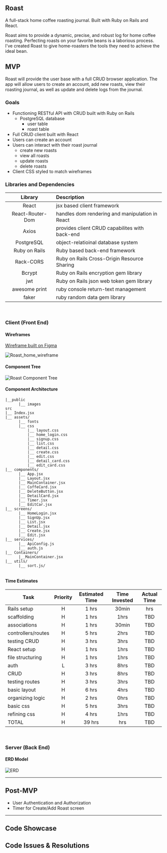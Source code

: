 ## Roast

A full-stack home coffee roasting journal. Built with Ruby on Rails and React.

Roast aims to provide a dynamic, precise, and robust log for home coffee roasting. Perfecting roasts on your favorite beans is a laborious process. I've created Roast to give home-roasters the tools they need to achieve the ideal bean.


## MVP

Roast will provide the user base with a full CRUD browser application. The app will allow users to create an account, add new roasts, view their roasting journal, as well as update and delete logs from the journal.


### Goals

- Functioning RESTful API with CRUD built with Ruby on Rails
  - PostgreSQL database
    - user table
    - roast table
- Full CRUD client built with React
- Users can create an account
- Users can interact with their roast journal
  - create new roasts
  - view all roasts
  - update roasts
  - delete roasts
- Client CSS styled to match wireframes

### Libraries and Dependencies

|     Library      | Description                                |
| :--------------: | :----------------------------------------- |
|      React       | jsx based client framework|
| React-Router-Dom | handles dom rendering and manipulation in React |
|      Axios       | provides client CRUD capabilites with back-end|
|    PostgreSQL    | object-relatioinal database system |
|  Ruby on Rails   | Ruby based back-end framework |
|   Rack-CORS      | Ruby on Rails Cross-Origin Resource Sharing |
|     Bcrypt       | Ruby on Rails encryption gem library |
|      jwt         | Ruby on Rails json web token gem library |
|  awesome print   | ruby console return-text management |
|     faker        | ruby random data gem library |

<br>

### Client (Front End)

#### Wireframes

[Wireframe built on Figma](https://www.figma.com/file/omQOSDP7DrWljFGpiiJdsN/Roast?node-id=0%3A1)

![Roast_home_wireframe](https://user-images.githubusercontent.com/90333715/145507264-c4e6087f-eedf-4780-8462-e99d8861ba25.png)


#### Component Tree
![Roast Component Tree](https://user-images.githubusercontent.com/90333715/145629736-e5ced02b-4660-49d7-9953-e8249959b17d.png)


#### Component Architecture

``` structure
|__public
      |__ images
src
|__ Index.jsx
|__ assets/
      |__ fonts
      |__ css
          |__ layout.css
          |__ home_login.css
          |__ signup.css
          |__ list.css
          |__ detail.css
          |__ create.css
          |__ edit.css
          |__ detail_card.css
          |__ edit_card.css
|__ components/
      |__ App.jsx
      |__ Layout.jsx
      |__ MainContainer.jsx
      |__ CoffeCard.jsx
      |__ DeleteButton.jsx
      |__ DetailCard.jsx
      |__ Timer.jsx
      |__ EditCar.jsx
|__ screens/
      |__ HomeLogin.jsx
      |__ SignUp.jsx
      |__ List.jsx
      |__ Detail.jsx
      |__ Create.jsx
      |__ Edit.jsx
|__ services/
      |__ ApiConfig.js
      |__ auth.js
|__ Containers/
      |__MainContainer.jsx
|__ utils/
      |__ sort.js/
      
```

      
      
#### Time Estimates

| Task                | Priority | Estimated Time | Time Invested | Actual Time |
| ------------------- | :------: | :------------: | :-----------: | :---------: |
| Rails setup   |    H     |     1 hrs      |      30min   |     hrs     |
| scaffolding   |    H     |     1 hrs      |      1hrs    |     TBD     |
| associations  |    H     |     1 hrs      |      30min   |     TBD     |
| controllers/routes |  H  |     5 hrs      |      2hrs    |     TBD     |
| testing CRUD  |    H     |     3 hrs      |      3hrs    |     TBD     |
| React setup   |    H     |     1 hrs      |      1hrs    |     TBD     |
| file structuring |    H  |     1 hrs      |      1hrs    |     TBD     |
| auth          |    L     |     3 hrs      |      8hrs    |     TBD     |
| CRUD          |    H     |     3 hrs      |      8hrs    |     TBD     |
| testing routes |    H    |     3 hrs      |      3hrs    |     TBD     |
| basic layout  |    H     |     6 hrs      |      4hrs     |     TBD     |  
| organizing logic | H     |     2 hrs      |      0hrs     |     TBD     |  
| basic css     |    H     |     5 hrs      |      3hrs     |     TBD     |
| refining css  |    H     |     4 hrs      |      1hrs     |     TBD     |
| TOTAL         |    H     |     39 hrs     |      hrs     |     TBD     |


<br>

### Server (Back End)

#### ERD Model

![ERD](https://user-images.githubusercontent.com/90333715/145507583-40425bec-52fe-437a-8d7b-9f6d1cdec035.png)
<br>

***

## Post-MVP

- User Authentication and Authorization
- Timer for Create/Add Roast screen

***

## Code Showcase


## Code Issues & Resolutions


